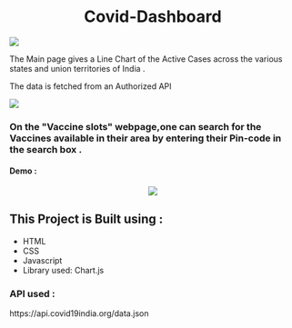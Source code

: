 <h1 align="center"> Covid-Dashboard</h1>

<img src="https://user-images.githubusercontent.com/73283087/129476186-e27fbd44-7af2-4869-bc25-df3c73b97cd3.jpg">
<p>The Main page gives a Line Chart of the Active Cases across the various states and union territories of India . </p>
<p>The data is fetched from an Authorized API </p>
<img src="https://user-images.githubusercontent.com/73283087/129475885-8249f1b3-1d73-40b5-b2ed-4e87e57d47bc.jpg">
<h3>On the "Vaccine slots" webpage,one can search for the  <strong>Vaccines</strong> available in their area by entering their Pin-code in the search box .</h3>
<h4>Demo :</h4>
<p align="center">
<img src="https://user-images.githubusercontent.com/73283087/128720706-aef1ab65-8bb5-4cec-a67f-ae73bfc6e62c.gif" >
  </p>
<h2>This Project is Built using :</h2>
<ul>
<li>HTML</li>
<li>CSS</li>
<li>Javascript</li>
<li>Library used: Chart.js</li>
</ul>
<h3>API used : </h3> https://api.covid19india.org/data.json


